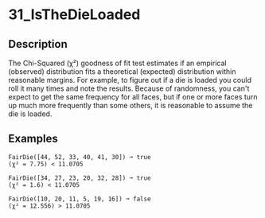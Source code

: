 # 31_IsTheDieLoaded

## Description

The Chi-Squared (χ²) goodness of fit test estimates if an empirical (observed) distribution fits a theoretical (expected) distribution within reasonable margins.
For example, to figure out if a die is loaded you could roll it many times and note the results.
Because of randomness, you can't expect to get the same frequency for all faces, but if one or more faces turn up much more frequently than some others, it is reasonable to assume the die is loaded.

## Examples

```
FairDie([44, 52, 33, 40, 41, 30]) ➞ true
(χ² = 7.75) < 11.0705

FairDie([34, 27, 23, 20, 32, 28]) ➞ true
(χ² = 1.6) < 11.0705

FairDie([10, 20, 11, 5, 19, 16]) ➞ false
(χ² = 12.556) > 11.0705
```
